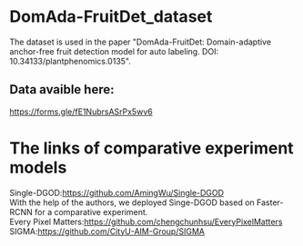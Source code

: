 # DomAda-FruitDet_dataset
The dataset is used in the paper "DomAda-FruitDet: Domain-adaptive anchor-free fruit detection model for auto labeling. DOI: 10.34133/plantphenomics.0135".  
## Data avaible here:
https://forms.gle/fE1NubrsASrPx5wv6

# The links of comparative experiment models
 
Single-DGOD:https://github.com/AmingWu/Single-DGOD  
With the help of the authors, we deployed Singe-DGOD based on Faster-RCNN for a comparative experiment.  
Every Pixel Matters:https://github.com/chengchunhsu/EveryPixelMatters  
SIGMA:https://github.com/CityU-AIM-Group/SIGMA  
